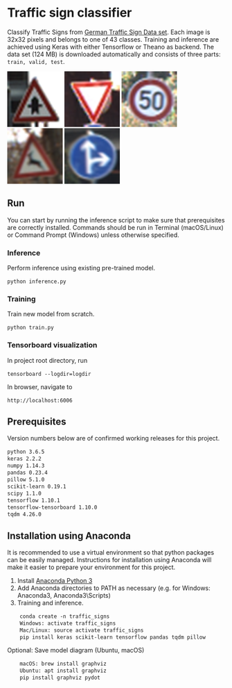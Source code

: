 # Traffic sign classifier
Classify Traffic Signs from [German Traffic Sign Data set](http://benchmark.ini.rub.de/?section=gtsrb&subsection=dataset).
Each image is 32x32 pixels and belongs to one of 43 classes. Training and inference are achieved using Keras with either Tensorflow or Theano as backend.
The data set (124 MB) is downloaded automatically and consists of three parts: `train, valid, test`.

![70](examples/sign_00070.png)
![178](examples/sign_00178.png)
![195](examples/sign_00195.png)
![323](examples/sign_00323.png)
![987](examples/sign_00987.png)

## Run
You can start by running the inference script to make sure that prerequisites are correctly installed.
Commands should be run in Terminal (macOS/Linux) or Command Prompt (Windows) unless otherwise specified.

### Inference
Perform inference using existing pre-trained model.

    python inference.py

### Training
Train new model from scratch.

    python train.py
    
### Tensorboard visualization
In project root directory, run

    tensorboard --logdir=logdir
    
In browser, navigate to
    
    http://localhost:6006

## Prerequisites

Version numbers below are of confirmed working releases for this project.

    python 3.6.5
    keras 2.2.2   
    numpy 1.14.3
    pandas 0.23.4
    pillow 5.1.0
    scikit-learn 0.19.1
    scipy 1.1.0
    tensorflow 1.10.1
    tensorflow-tensorboard 1.10.0
    tqdm 4.26.0
    
## Installation using Anaconda
It is recommended to use a virtual environment so that python packages can be easily managed.
Instructions for installation using Anaconda will make it easier to prepare your environment for this project.

1. Install [Anaconda Python 3](https://www.continuum.io/downloads)
2. Add Anaconda directories to PATH as necessary (e.g. for Windows: Anaconda3, Anaconda3\\Scripts)
3. Training and inference.
```
    conda create -n traffic_signs
    Windows: activate traffic_signs
    Mac/Linux: source activate traffic_signs    
    pip install keras scikit-learn tensorflow pandas tqdm pillow
```
Optional: Save model diagram (Ubuntu, macOS)
```
    macOS: brew install graphviz
    Ubuntu: apt install graphviz
    pip install graphviz pydot
```
